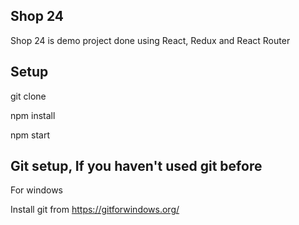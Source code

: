 ## Shop 24
Shop 24 is demo project done using React, Redux and React Router

## Setup

git clone 

npm install

npm start

## Git setup, If you haven't used git before

For windows

Install git from https://gitforwindows.org/